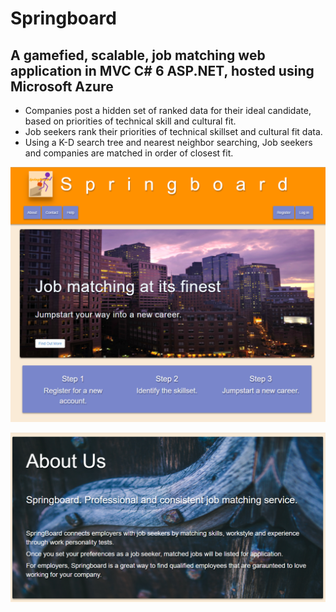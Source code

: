 # Springboard

## A gamefied, scalable, job matching web application in MVC C# 6 ASP.NET, hosted using Microsoft Azure

- Companies post a hidden set of ranked data for their ideal candidate, based on priorities of technical skill and cultural fit.
- Job seekers rank their priorities of technical skillset and cultural fit data.
- Using a K-D search tree and nearest neighbor searching, Job seekers and companies are matched in order of closest fit.

![Homepage](/Springboard/springboard.PNG?raw=true)



![About](/Springboard/springboard2.PNG?raw=true)
